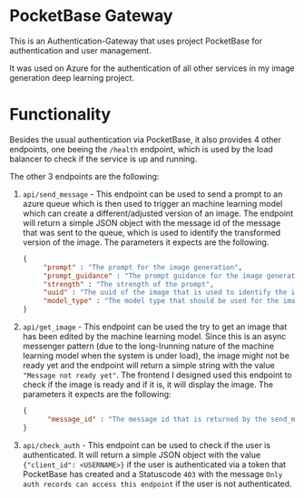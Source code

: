 # PocketBase Gateway

This is an Authentication-Gateway that uses project PocketBase for authentication and user management.

It was used on Azure for the authentication of all other services in my image generation deep learning
project.

# Functionality

Besides the usual authentication via PocketBase, it also provides 4 other endpoints, one beeing the
`/health` endpoint, which is used by the load balancer to check if the service is up and running.

The other 3 endpoints are the following:

1. `api/send_message` - This endpoint can be used to send a prompt to an azure queue which is then used to trigger an
   machine learning model which can create a different/adjusted version of an image. The endpoint will return a simple
   JSON object with the message id of the message that was sent to the queue, which is used to identify the transformed
   version of the image.
   The parameters it expects are the following.

   ```json
   {
        "prompt" : "The prompt for the image generation",
        "prompt_guidance" : "The prompt guidance for the image generation",
        "strength" : "The strength of the prompt",
        "uuid" : "The uuid of the image that is used to identify the image in the database",
        "model_type" : "The model type that should be used for the image generation"
   }
   ```
2. `api/get_image` - This endpoint can be used the try to get an image that has been edited by the machine learning
   model. Since this is an async messenger pattern (due to the long-lrunning nature of the machine learning model when
   the system is under load), the image might not be ready yet and the endpoint will return a
   simple string with the value `"Message not ready yet"`. The frontend I designed used this endpoint to check if the
   image is ready and if it is, it will display the image. The parameters it expects are the following:
    ```json
    {
          "message_id" : "The message id that is returned by the send_message endpoint, which is used to identify the image"
    }
    ```

3. `api/check_auth` - This endpoint can be used to check if the user is authenticated. It will return a simple JSON
   object with the value `{"client_id": <USERNAME>}` if the user is authenticated via a token that PocketBase has
   created
   and a Statuscode `403` with the message `Only auth records can access this endpoint` if the user is not
   authenticated.
